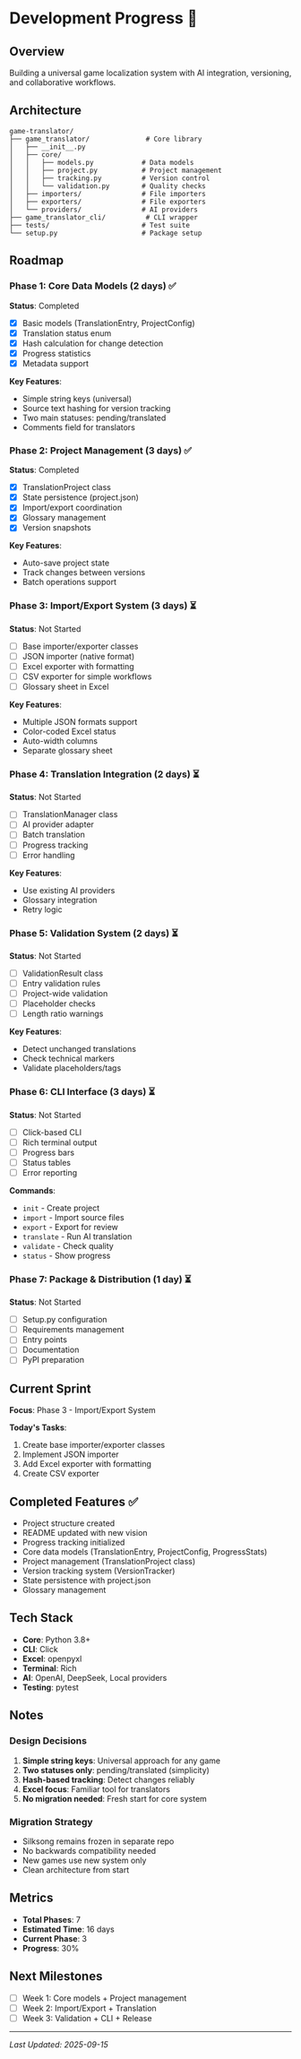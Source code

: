 # Development Progress 🚀

## Overview

Building a universal game localization system with AI integration, versioning, and collaborative workflows.

## Architecture

```
game-translator/
├── game_translator/              # Core library
│   ├── __init__.py
│   ├── core/
│   │   ├── models.py            # Data models
│   │   ├── project.py           # Project management
│   │   ├── tracking.py          # Version control
│   │   └── validation.py        # Quality checks
│   ├── importers/               # File importers
│   ├── exporters/               # File exporters
│   └── providers/               # AI providers
├── game_translator_cli/          # CLI wrapper
├── tests/                       # Test suite
└── setup.py                     # Package setup
```

## Roadmap

### Phase 1: Core Data Models (2 days) ✅
**Status**: Completed

- [x] Basic models (TranslationEntry, ProjectConfig)
- [x] Translation status enum
- [x] Hash calculation for change detection
- [x] Progress statistics
- [x] Metadata support

**Key Features**:
- Simple string keys (universal)
- Source text hashing for version tracking
- Two main statuses: pending/translated
- Comments field for translators

### Phase 2: Project Management (3 days) ✅
**Status**: Completed

- [x] TranslationProject class
- [x] State persistence (project.json)
- [x] Import/export coordination
- [x] Glossary management
- [x] Version snapshots

**Key Features**:
- Auto-save project state
- Track changes between versions
- Batch operations support

### Phase 3: Import/Export System (3 days) ⏳
**Status**: Not Started

- [ ] Base importer/exporter classes
- [ ] JSON importer (native format)
- [ ] Excel exporter with formatting
- [ ] CSV exporter for simple workflows
- [ ] Glossary sheet in Excel

**Key Features**:
- Multiple JSON formats support
- Color-coded Excel status
- Auto-width columns
- Separate glossary sheet

### Phase 4: Translation Integration (2 days) ⏳
**Status**: Not Started

- [ ] TranslationManager class
- [ ] AI provider adapter
- [ ] Batch translation
- [ ] Progress tracking
- [ ] Error handling

**Key Features**:
- Use existing AI providers
- Glossary integration
- Retry logic

### Phase 5: Validation System (2 days) ⏳
**Status**: Not Started

- [ ] ValidationResult class
- [ ] Entry validation rules
- [ ] Project-wide validation
- [ ] Placeholder checks
- [ ] Length ratio warnings

**Key Features**:
- Detect unchanged translations
- Check technical markers
- Validate placeholders/tags

### Phase 6: CLI Interface (3 days) ⏳
**Status**: Not Started

- [ ] Click-based CLI
- [ ] Rich terminal output
- [ ] Progress bars
- [ ] Status tables
- [ ] Error reporting

**Commands**:
- `init` - Create project
- `import` - Import source files
- `export` - Export for review
- `translate` - Run AI translation
- `validate` - Check quality
- `status` - Show progress

### Phase 7: Package & Distribution (1 day) ⏳
**Status**: Not Started

- [ ] Setup.py configuration
- [ ] Requirements management
- [ ] Entry points
- [ ] Documentation
- [ ] PyPI preparation

## Current Sprint

**Focus**: Phase 3 - Import/Export System

**Today's Tasks**:
1. Create base importer/exporter classes
2. Implement JSON importer
3. Add Excel exporter with formatting
4. Create CSV exporter

## Completed Features ✅

- Project structure created
- README updated with new vision
- Progress tracking initialized
- Core data models (TranslationEntry, ProjectConfig, ProgressStats)
- Project management (TranslationProject class)
- Version tracking system (VersionTracker)
- State persistence with project.json
- Glossary management

## Tech Stack

- **Core**: Python 3.8+
- **CLI**: Click
- **Excel**: openpyxl
- **Terminal**: Rich
- **AI**: OpenAI, DeepSeek, Local providers
- **Testing**: pytest

## Notes

### Design Decisions

1. **Simple string keys**: Universal approach for any game
2. **Two statuses only**: pending/translated (simplicity)
3. **Hash-based tracking**: Detect changes reliably
4. **Excel focus**: Familiar tool for translators
5. **No migration needed**: Fresh start for core system

### Migration Strategy

- Silksong remains frozen in separate repo
- No backwards compatibility needed
- New games use new system only
- Clean architecture from start

## Metrics

- **Total Phases**: 7
- **Estimated Time**: 16 days
- **Current Phase**: 3
- **Progress**: 30%

## Next Milestones

- [ ] Week 1: Core models + Project management
- [ ] Week 2: Import/Export + Translation
- [ ] Week 3: Validation + CLI + Release

---

*Last Updated: 2025-09-15*